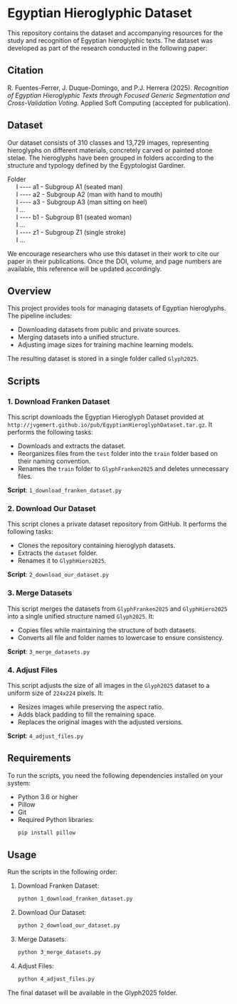 # Egyptian Hieroglyphic Dataset

This repository contains the dataset and accompanying resources for the study and recognition of Egyptian hieroglyphic texts. The dataset was developed as part of the research conducted in the following paper:

## Citation  
R. Fuentes-Ferrer, J. Duque-Domingo, and P.J. Herrera (2025). *Recognition of Egyptian Hieroglyphic Texts through Focused Generic Segmentation and Cross-Validation Voting*. Applied Soft Computing (accepted for publication).

## Dataset  <br>
Our dataset consists of 310 classes and 13,729 images, representing hieroglyphs on different materials, concretely carved or painted stone stelae. The hieroglyphs have been grouped in folders according to the structure and typology defined by the Egyptologist Gardiner.

Folder <br>
&nbsp;&nbsp;&nbsp;&nbsp; I ---- a1 -  Subgroup A1 (seated man) <br>
&nbsp;&nbsp;&nbsp;&nbsp; I ---- a2 -  Subgroup A2 (man with hand to mouth) <br>
&nbsp;&nbsp;&nbsp;&nbsp; I ---- a3 -  Subgroup A3 (man sitting on heel) <br>
&nbsp;&nbsp;&nbsp;&nbsp; I ...<br>
&nbsp;&nbsp;&nbsp;&nbsp; I ---- b1 -  Subgroup B1 (seated woman) <br>
&nbsp;&nbsp;&nbsp;&nbsp; I ...<br>
&nbsp;&nbsp;&nbsp;&nbsp; I ---- z1 -  Subgroup Z1 (single stroke) <br>
&nbsp;&nbsp;&nbsp;&nbsp; I ... <br>
 
We encourage researchers who use this dataset in their work to cite our paper in their publications. Once the DOI, volume, and page numbers are available, this reference will be updated accordingly.

## Overview

This project provides tools for managing datasets of Egyptian hieroglyphs. The pipeline includes:
- Downloading datasets from public and private sources.
- Merging datasets into a unified structure.
- Adjusting image sizes for training machine learning models.

The resulting dataset is stored in a single folder called `Glyph2025`.

## Scripts

### 1. Download Franken Dataset

This script downloads the Egyptian Hieroglyph Dataset provided at `http://jvgemert.github.io/pub/EgyptianHieroglyphDataset.tar.gz`. It performs the following tasks:
- Downloads and extracts the dataset.
- Reorganizes files from the `test` folder into the `train` folder based on their naming convention.
- Renames the `train` folder to `GlyphFranken2025` and deletes unnecessary files.

**Script**: `1_download_franken_dataset.py`

### 2. Download Our Dataset

This script clones a private dataset repository from GitHub. It performs the following tasks:
- Clones the repository containing hieroglyph datasets.
- Extracts the `dataset` folder.
- Renames it to `GlyphHiero2025`.

**Script**: `2_download_our_dataset.py`

### 3. Merge Datasets

This script merges the datasets from `GlyphFranken2025` and `GlyphHiero2025` into a single unified structure named `Glyph2025`. It:
- Copies files while maintaining the structure of both datasets.
- Converts all file and folder names to lowercase to ensure consistency.

**Script**: `3_merge_datasets.py`

### 4. Adjust Files

This script adjusts the size of all images in the `Glyph2025` dataset to a uniform size of `224x224` pixels. It:
- Resizes images while preserving the aspect ratio.
- Adds black padding to fill the remaining space.
- Replaces the original images with the adjusted versions.

**Script**: `4_adjust_files.py`

## Requirements

To run the scripts, you need the following dependencies installed on your system:

- Python 3.6 or higher
- Pillow
- Git
- Required Python libraries:
  ```bash
  pip install pillow

## Usage

Run the scripts in the following order:

1. Download Franken Dataset:

   ```bash
   python 1_download_franken_dataset.py

2. Download Our Dataset:
 
   ```bash
   python 2_download_our_dataset.py

3. Merge Datasets:

   ```bash
   python 3_merge_datasets.py

4. Adjust Files:

   ```bash
   python 4_adjust_files.py

The final dataset will be available in the Glyph2025 folder.
